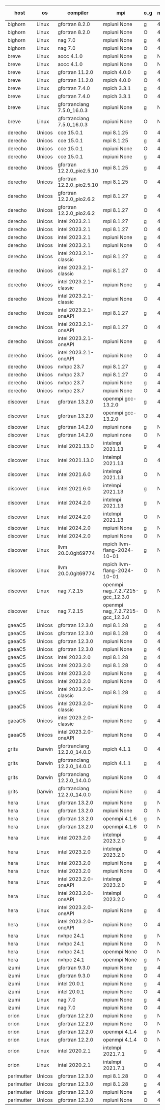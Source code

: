 

| host     | os       | compiler                              | mpi                      | o_g        | netcdf        | build       | u_pass          | u_fail          | s_pass            | s_fail            | e_pass             | e_fail             | nuopc_pass       | nuopc_fail       | artifacts link          |
|----------|----------|---------------------------------------|--------------------------|------------|---------------|-------------|-----------------|-----------------|-------------------|-------------------|--------------------|--------------------|------------------|------------------|-------------------------|
| bighorn | Linux | gfortran 8.2.0 | mpiuni None  | g | 4.6.1  | PASS | 12528 | 0 | 9 | 0 | 42 | 0 | None | None | <a href="https://github.com/esmf-org/esmf-test-artifacts/tree/83bf96fae5123056928b24b6c2e36bdef0e5d0a7/develop/gfortran/8.2.0/g/mpiuni/None" target="_blank">83bf96f</a> | 
| bighorn | Linux | gfortran 8.2.0 | mpiuni None  | O | 4.6.1  | PASS | 12528 | 0 | 9 | 0 | 42 | 0 | None | None | <a href="https://github.com/esmf-org/esmf-test-artifacts/tree/1d99fdcb2c1634ed48fb8f6433d23ba82a876110/develop/gfortran/8.2.0/O/mpiuni/None" target="_blank">1d99fdc</a> | 
| bighorn | Linux | nag 7.0 | mpiuni None  | g | 4.6.1  | PASS | 12528 | 0 | 9 | 0 | 42 | 0 | None | None | <a href="https://github.com/esmf-org/esmf-test-artifacts/tree/6df1f9cdbbc13ed1ad213ab029689fc9737121f7/develop/nag/7.0/g/mpiuni/None" target="_blank">6df1f9c</a> | 
| bighorn | Linux | nag 7.0 | mpiuni None  | O | 4.6.1  | PASS | 12528 | 0 | 9 | 0 | 42 | 0 | None | None | <a href="https://github.com/esmf-org/esmf-test-artifacts/tree/804882cd92a300667988fd20125e7cf5e8d7889d/develop/nag/7.0/O/mpiuni/None" target="_blank">804882c</a> | 
| breve | Linux | aocc 4.1.0 | mpiuni None  | g | None  | PASS | 12502 | 26 | 9 | 0 | 42 | 0 | None | None | <a href="https://github.com/esmf-org/esmf-test-artifacts/tree/2f34dc0c05bc5084470d4320658446e2f9eed5c2/develop/aocc/4.1.0/g/mpiuni/None" target="_blank">2f34dc0</a> | 
| breve | Linux | aocc 4.1.0 | mpiuni None  | O | None  | PASS | 12502 | 26 | 9 | 0 | 42 | 0 | None | None | <a href="https://github.com/esmf-org/esmf-test-artifacts/tree/8a1e6e8cbefe8e0299790cf8776279d5b99d3f99/develop/aocc/4.1.0/O/mpiuni/None" target="_blank">8a1e6e8</a> | 
| breve | Linux | gfortran 11.2.0 | mpich 4.0.0  | g | 4.7.4  | PASS | 14197 | 0 | 51 | 0 | 80 | 0 | 57 | 0 | <a href="https://github.com/esmf-org/esmf-test-artifacts/tree/7cf7dd24eb17f80ca499bd39763a66797042d512/develop/gfortran/11.2.0/g/mpich/4.0.0" target="_blank">7cf7dd2</a> | 
| breve | Linux | gfortran 11.2.0 | mpich 4.0.0  | O | 4.7.4  | PASS | 14197 | 0 | 51 | 0 | 80 | 0 | 57 | 0 | <a href="https://github.com/esmf-org/esmf-test-artifacts/tree/13059e765c8fa43fb2832e83ab7681e650d3ada4/develop/gfortran/11.2.0/O/mpich/4.0.0" target="_blank">13059e7</a> | 
| breve | Linux | gfortran 7.4.0 | mpich 3.3.1  | g | 4.7.4  | PASS | 14197 | 0 | 51 | 0 | 80 | 0 | 57 | 0 | <a href="https://github.com/esmf-org/esmf-test-artifacts/tree/d172228c632b766fa8b3f8937e50a6e9a7e6b743/develop/gfortran/7.4.0/g/mpich/3.3.1" target="_blank">d172228</a> | 
| breve | Linux | gfortran 7.4.0 | mpich 3.3.1  | O | 4.7.4  | PASS | 14197 | 0 | 51 | 0 | 80 | 0 | 57 | 0 | <a href="https://github.com/esmf-org/esmf-test-artifacts/tree/1220f5cacd87bc41efff801da9dc722c49e2bd14/develop/gfortran/7.4.0/O/mpich/3.3.1" target="_blank">1220f5c</a> | 
| breve | Linux | gfortranclang 7.5.0_16.0.3 | mpiuni None  | g | None  | PASS | 12528 | 0 | 9 | 0 | 42 | 0 | None | None | <a href="https://github.com/esmf-org/esmf-test-artifacts/tree/f8e8e2cfdac6b25c02ba1da4b473cece83a1ceed/develop/gfortranclang/7.5.0_16.0.3/g/mpiuni/None" target="_blank">f8e8e2c</a> | 
| breve | Linux | gfortranclang 7.5.0_16.0.3 | mpiuni None  | O | None  | PASS | 12528 | 0 | 9 | 0 | 42 | 0 | None | None | <a href="https://github.com/esmf-org/esmf-test-artifacts/tree/d1b93406ec44bb23a8d453a4f7e5c3846df4a876/develop/gfortranclang/7.5.0_16.0.3/O/mpiuni/None" target="_blank">d1b9340</a> | 
| derecho | Unicos | cce 15.0.1 | mpi 8.1.25  | O | 4.9.2  | PASS | 14119 | 78 | 51 | 0 | 80 | 0 | 57 | 0 | <a href="https://github.com/esmf-org/esmf-test-artifacts/tree/9cdda1999e79ba9b9b09bf21e275a6fead770e9e/develop/cce/15.0.1/O/mpi/8.1.25" target="_blank">9cdda19</a> | 
| derecho | Unicos | cce 15.0.1 | mpi 8.1.25  | g | 4.9.2  | PASS | 13999 | 198 | 51 | 0 | 80 | 0 | 57 | 0 | <a href="https://github.com/esmf-org/esmf-test-artifacts/tree/a222c1e7771e1e02c1f5c996eee9d3c8980e8a15/develop/cce/15.0.1/g/mpi/8.1.25" target="_blank">a222c1e</a> | 
| derecho | Unicos | cce 15.0.1 | mpiuni None  | O | 4.9.2  | PASS | 12293 | 235 | 9 | 0 | 42 | 0 | None | None | <a href="https://github.com/esmf-org/esmf-test-artifacts/tree/fa0dc25442474caa306e7081d7f8c47f201b6275/develop/cce/15.0.1/O/mpiuni/None" target="_blank">fa0dc25</a> | 
| derecho | Unicos | cce 15.0.1 | mpiuni None  | g | 4.9.2  | PASS | 12452 | 76 | 9 | 0 | 42 | 0 | None | None | <a href="https://github.com/esmf-org/esmf-test-artifacts/tree/741b7814e1b68904aa585abb257a5c82a8019e78/develop/cce/15.0.1/g/mpiuni/None" target="_blank">741b781</a> | 
| derecho | Unicos | gfortran 12.2.0_pio2.5.10 | mpi 8.1.25  | g | 4.9.2  | PASS | 14197 | 0 | 51 | 0 | 80 | 0 | 57 | 0 | <a href="https://github.com/esmf-org/esmf-test-artifacts/tree/e627d99d7eb4fbe38046c32bb90429f03969fe71/develop/gfortran/12.2.0_pio2.5.10/g/mpi/8.1.25" target="_blank">e627d99</a> | 
| derecho | Unicos | gfortran 12.2.0_pio2.5.10 | mpi 8.1.25  | O | 4.9.2  | PASS | 14197 | 0 | 51 | 0 | 80 | 0 | 57 | 0 | <a href="https://github.com/esmf-org/esmf-test-artifacts/tree/55161b8b97825bbb429776bd94fd4a7158d7df17/develop/gfortran/12.2.0_pio2.5.10/O/mpi/8.1.25" target="_blank">55161b8</a> | 
| derecho | Unicos | gfortran 12.2.0_pio2.6.2 | mpi 8.1.27  | g | 4.9.2  | PASS | 14197 | 0 | 51 | 0 | 80 | 0 | 57 | 0 | <a href="https://github.com/esmf-org/esmf-test-artifacts/tree/f8d5575715bb6d71623dcf60089a42a81e52be2c/develop/gfortran/12.2.0_pio2.6.2/g/mpi/8.1.27" target="_blank">f8d5575</a> | 
| derecho | Unicos | gfortran 12.2.0_pio2.6.2 | mpi 8.1.27  | O | 4.9.2  | PASS | 14197 | 0 | 51 | 0 | 80 | 0 | 57 | 0 | <a href="https://github.com/esmf-org/esmf-test-artifacts/tree/7f11d035d79d53b82247738482caf2ce32851bce/develop/gfortran/12.2.0_pio2.6.2/O/mpi/8.1.27" target="_blank">7f11d03</a> | 
| derecho | Unicos | intel 2023.2.1 | mpi 8.1.27  | g | 4.9.2  | PASS | 14197 | 0 | 51 | 0 | 80 | 0 | 58 | 0 | <a href="https://github.com/esmf-org/esmf-test-artifacts/tree/990c427fa7cbe54519b98a73c4f70452a53c2952/develop/intel/2023.2.1/g/mpi/8.1.27" target="_blank">990c427</a> | 
| derecho | Unicos | intel 2023.2.1 | mpi 8.1.27  | O | 4.9.2  | PASS | 14197 | 0 | 51 | 0 | 80 | 0 | 58 | 0 | <a href="https://github.com/esmf-org/esmf-test-artifacts/tree/0eca09836c3afe42223fe1ff5de563285dd907a2/develop/intel/2023.2.1/O/mpi/8.1.27" target="_blank">0eca098</a> | 
| derecho | Unicos | intel 2023.2.1 | mpiuni None  | g | 4.9.2  | PASS | 12528 | 0 | 9 | 0 | 42 | 0 | None | None | <a href="https://github.com/esmf-org/esmf-test-artifacts/tree/9c5abf1ba3bf723190c23d6cc2ebfb36629fe7d6/develop/intel/2023.2.1/g/mpiuni/None" target="_blank">9c5abf1</a> | 
| derecho | Unicos | intel 2023.2.1 | mpiuni None  | O | 4.9.2  | PASS | 12528 | 0 | 9 | 0 | 42 | 0 | None | None | <a href="https://github.com/esmf-org/esmf-test-artifacts/tree/2fa863fab8e2e2710840d7522a884bbbcc9244aa/develop/intel/2023.2.1/O/mpiuni/None" target="_blank">2fa863f</a> | 
| derecho | Unicos | intel 2023.2.1-classic | mpi 8.1.27  | g | 4.9.2  | PASS | 14197 | 0 | 51 | 0 | 80 | 0 | 57 | 0 | <a href="https://github.com/esmf-org/esmf-test-artifacts/tree/f37f10ed343b7fad9fd96531dc8ba607479fc2a5/develop/intel/2023.2.1-classic/g/mpi/8.1.27" target="_blank">f37f10e</a> | 
| derecho | Unicos | intel 2023.2.1-classic | mpi 8.1.27  | O | 4.9.2  | PASS | 14197 | 0 | 51 | 0 | 80 | 0 | 57 | 0 | <a href="https://github.com/esmf-org/esmf-test-artifacts/tree/9239abbb2aba5c90c22cb0c44922595b45b2722b/develop/intel/2023.2.1-classic/O/mpi/8.1.27" target="_blank">9239abb</a> | 
| derecho | Unicos | intel 2023.2.1-classic | mpiuni None  | g | 4.9.2  | PASS | 12528 | 0 | 9 | 0 | 42 | 0 | None | None | <a href="https://github.com/esmf-org/esmf-test-artifacts/tree/7e6a6c5b90080a3c3a219ce3cc14bafc2f393896/develop/intel/2023.2.1-classic/g/mpiuni/None" target="_blank">7e6a6c5</a> | 
| derecho | Unicos | intel 2023.2.1-classic | mpiuni None  | O | 4.9.2  | PASS | 12528 | 0 | 9 | 0 | 42 | 0 | None | None | <a href="https://github.com/esmf-org/esmf-test-artifacts/tree/806217312c8dd759d4c8188a95aada2b65a26537/develop/intel/2023.2.1-classic/O/mpiuni/None" target="_blank">8062173</a> | 
| derecho | Unicos | intel 2023.2.1-oneAPI | mpi 8.1.27  | g | 4.9.2  | PASS | 14197 | 0 | 51 | 0 | 80 | 0 | 57 | 0 | <a href="https://github.com/esmf-org/esmf-test-artifacts/tree/c7f847081c2d16cd5650fcfc318e162cb6be13f3/develop/intel/2023.2.1-oneAPI/g/mpi/8.1.27" target="_blank">c7f8470</a> | 
| derecho | Unicos | intel 2023.2.1-oneAPI | mpi 8.1.27  | O | 4.9.2  | PASS | 14197 | 0 | 50 | 1 | 80 | 0 | 57 | 0 | <a href="https://github.com/esmf-org/esmf-test-artifacts/tree/c3ef87c2c6d8df1776c138eacf24820eb4e05a70/develop/intel/2023.2.1-oneAPI/O/mpi/8.1.27" target="_blank">c3ef87c</a> | 
| derecho | Unicos | intel 2023.2.1-oneAPI | mpiuni None  | g | 4.9.2  | PASS | 12528 | 0 | 9 | 0 | 42 | 0 | None | None | <a href="https://github.com/esmf-org/esmf-test-artifacts/tree/e5a2b6a75762a4bf80fc7e4521462a7a8182b87d/develop/intel/2023.2.1-oneAPI/g/mpiuni/None" target="_blank">e5a2b6a</a> | 
| derecho | Unicos | intel 2023.2.1-oneAPI | mpiuni None  | O | 4.9.2  | PASS | 12528 | 0 | 9 | 0 | 42 | 0 | None | None | <a href="https://github.com/esmf-org/esmf-test-artifacts/tree/3a95c5190bc68889db6ef1b40adf0c93cfc912ab/develop/intel/2023.2.1-oneAPI/O/mpiuni/None" target="_blank">3a95c51</a> | 
| derecho | Unicos | nvhpc 23.7 | mpi 8.1.27  | g | 4.9.2  | PASS | 14197 | 0 | 51 | 0 | 80 | 0 | 57 | 0 | <a href="https://github.com/esmf-org/esmf-test-artifacts/tree/0702252d07c5381401d9769fbc369fc579322d08/develop/nvhpc/23.7/g/mpi/8.1.27" target="_blank">0702252</a> | 
| derecho | Unicos | nvhpc 23.7 | mpi 8.1.27  | O | 4.9.2  | PASS | 14197 | 0 | 51 | 0 | 80 | 0 | 57 | 0 | <a href="https://github.com/esmf-org/esmf-test-artifacts/tree/c18699b33f6906489b54a0a8cbca168b41eac23e/develop/nvhpc/23.7/O/mpi/8.1.27" target="_blank">c18699b</a> | 
| derecho | Unicos | nvhpc 23.7 | mpiuni None  | g | 4.9.2  | PASS | 12528 | 0 | 9 | 0 | 42 | 0 | None | None | <a href="https://github.com/esmf-org/esmf-test-artifacts/tree/f3c85ad144024dcca8d92f0551c4c1a86a85180c/develop/nvhpc/23.7/g/mpiuni/None" target="_blank">f3c85ad</a> | 
| derecho | Unicos | nvhpc 23.7 | mpiuni None  | O | 4.9.2  | PASS | 12528 | 0 | 9 | 0 | 42 | 0 | None | None | <a href="https://github.com/esmf-org/esmf-test-artifacts/tree/e6f731d78da5d59e97460c3eab9cfb74d72c92bc/develop/nvhpc/23.7/O/mpiuni/None" target="_blank">e6f731d</a> | 
| discover | Linux | gfortran 13.2.0 | openmpi gcc-13.2.0  | g | 4.9.2  | PASS | 14197 | 0 | 51 | 0 | 80 | 0 | 57 | 0 | <a href="https://github.com/esmf-org/esmf-test-artifacts/tree/24f367ef9a01d7ced8abbc2a2ed29009206c7802/develop/gfortran/13.2.0/g/openmpi/gcc-13.2.0" target="_blank">24f367e</a> | 
| discover | Linux | gfortran 13.2.0 | openmpi gcc-13.2.0  | O | 4.9.2  | PASS | 14197 | 0 | 51 | 0 | 80 | 0 | 57 | 0 | <a href="https://github.com/esmf-org/esmf-test-artifacts/tree/0ad646eea9d622d4593a3ee15ff04530f3cd23b0/develop/gfortran/13.2.0/O/openmpi/gcc-13.2.0" target="_blank">0ad646e</a> | 
| discover | Linux | gfortran 14.2.0 | mpiuni none  | g | None  | PASS | 12528 | 0 | 9 | 0 | 42 | 0 | None | None | <a href="https://github.com/esmf-org/esmf-test-artifacts/tree/a474674896ff69509ffd05a1a2b2075fd562c781/develop/gfortran/14.2.0/g/mpiuni/none" target="_blank">a474674</a> | 
| discover | Linux | gfortran 14.2.0 | mpiuni none  | O | None  | PASS | 12528 | 0 | 9 | 0 | 42 | 0 | None | None | <a href="https://github.com/esmf-org/esmf-test-artifacts/tree/0eb33254bc675c0725f04fe5fd6fa12ae1161d8b/develop/gfortran/14.2.0/O/mpiuni/none" target="_blank">0eb3325</a> | 
| discover | Linux | intel 2021.13.0 | intelmpi 2021.13  | g | 4.9.2  | PASS | 14197 | 0 | 51 | 0 | 80 | 0 | 57 | 0 | <a href="https://github.com/esmf-org/esmf-test-artifacts/tree/1e56885b1f5d4e808a7ad61f73787c0a6376bbb9/develop/intel/2021.13.0/g/intelmpi/2021.13" target="_blank">1e56885</a> | 
| discover | Linux | intel 2021.13.0 | intelmpi 2021.13  | O | 4.9.2  | PASS | 14197 | 0 | 51 | 0 | 80 | 0 | 57 | 0 | <a href="https://github.com/esmf-org/esmf-test-artifacts/tree/64bf6059075c0a696dea340b231ada85867927b4/develop/intel/2021.13.0/O/intelmpi/2021.13" target="_blank">64bf605</a> | 
| discover | Linux | intel 2021.6.0 | intelmpi 2021.13  | O | None  | PASS | 14197 | 0 | 51 | 0 | 80 | 0 | 57 | 0 | <a href="https://github.com/esmf-org/esmf-test-artifacts/tree/be1d9c4236bf48ecaa5357bd49691bee452998b1/develop/intel/2021.6.0/O/intelmpi/2021.13" target="_blank">be1d9c4</a> | 
| discover | Linux | intel 2021.6.0 | intelmpi 2021.13  | g | None  | PASS | 14197 | 0 | 51 | 0 | 80 | 0 | 57 | 0 | <a href="https://github.com/esmf-org/esmf-test-artifacts/tree/55219520f5a025ec2a53ea4e89ccbea68f4e1553/develop/intel/2021.6.0/g/intelmpi/2021.13" target="_blank">5521952</a> | 
| discover | Linux | intel 2024.2.0 | intelmpi 2021.13  | g | None  | PASS | 14195 | 2 | 51 | 0 | 80 | 0 | 57 | 0 | <a href="https://github.com/esmf-org/esmf-test-artifacts/tree/234934fcf9a03cab0c62ad5008bf7ad252a6083d/develop/intel/2024.2.0/g/intelmpi/2021.13" target="_blank">234934f</a> | 
| discover | Linux | intel 2024.2.0 | intelmpi 2021.13  | O | None  | PASS | 14197 | 0 | 51 | 0 | 80 | 0 | 57 | 0 | <a href="https://github.com/esmf-org/esmf-test-artifacts/tree/609d321f8a25196a6919d44cf14ab9c65ca47238/develop/intel/2024.2.0/O/intelmpi/2021.13" target="_blank">609d321</a> | 
| discover | Linux | intel 2024.2.0 | mpiuni None  | g | None  | PASS | 12527 | 1 | 9 | 0 | 42 | 0 | None | None | <a href="https://github.com/esmf-org/esmf-test-artifacts/tree/d0e53a3fb4a28acecca3bcf11a09451264c0f94b/develop/intel/2024.2.0/g/mpiuni/None" target="_blank">d0e53a3</a> | 
| discover | Linux | intel 2024.2.0 | mpiuni None  | O | None  | PASS | 12528 | 0 | 9 | 0 | 42 | 0 | None | None | <a href="https://github.com/esmf-org/esmf-test-artifacts/tree/c8dd90dd35e7d24d1f9c655864c148ca103acb93/develop/intel/2024.2.0/O/mpiuni/None" target="_blank">c8dd90d</a> | 
| discover | Linux | llvm 20.0.0git69774 | mpich llvm-flang-2024-10-01  | g | None  | PASS | 14160 | 37 | 18 | 33 | 76 | 4 | 14 | 43 | <a href="https://github.com/esmf-org/esmf-test-artifacts/tree/c031c8ce6bfd78f7ee73939e122d71a23d83cf16/develop/llvm/20.0.0git69774/g/mpich/llvm-flang-2024-10-01" target="_blank">c031c8c</a> | 
| discover | Linux | llvm 20.0.0git69774 | mpich llvm-flang-2024-10-01  | O | None  | PASS | 14158 | 39 | 18 | 33 | 76 | 4 | 18 | 39 | <a href="https://github.com/esmf-org/esmf-test-artifacts/tree/9d910018598dd56a6cd005c648c47b9fbc60c0bf/develop/llvm/20.0.0git69774/O/mpich/llvm-flang-2024-10-01" target="_blank">9d91001</a> | 
| discover | Linux | nag 7.2.15 | openmpi nag_7.2.7215-gcc_12.3.0  | g | None  | PASS | 14197 | 0 | 51 | 0 | 80 | 0 | 57 | 0 | <a href="https://github.com/esmf-org/esmf-test-artifacts/tree/a126bdd5f80fec683b493116cd9a3c52bb269a9a/develop/nag/7.2.15/g/openmpi/nag_7.2.7215-gcc_12.3.0" target="_blank">a126bdd</a> | 
| discover | Linux | nag 7.2.15 | openmpi nag_7.2.7215-gcc_12.3.0  | O | None  | PASS | 14197 | 0 | 51 | 0 | 80 | 0 | 57 | 0 | <a href="https://github.com/esmf-org/esmf-test-artifacts/tree/b679b99d95901633e178d97c7891c3ee0e38d5d6/develop/nag/7.2.15/O/openmpi/nag_7.2.7215-gcc_12.3.0" target="_blank">b679b99</a> | 
| gaeaC5 | Unicos | gfortran 12.3.0 | mpi 8.1.28  | g | 4.9.0  | PASS | None | None | None | None | None | None | None | None | <a href="https://github.com/esmf-org/esmf-test-artifacts/tree/276a9149d0e618eb8b15fac68495fdaee65e12fb/develop/gfortran/12.3.0/g/mpi/8.1.28" target="_blank">276a914</a> | 
| gaeaC5 | Unicos | gfortran 12.3.0 | mpi 8.1.28  | O | 4.9.0  | PASS | None | None | None | None | None | None | None | None | <a href="https://github.com/esmf-org/esmf-test-artifacts/tree/b500a00734f66eedc2f01e2192c0ea394579cd84/develop/gfortran/12.3.0/O/mpi/8.1.28" target="_blank">b500a00</a> | 
| gaeaC5 | Unicos | gfortran 12.3.0 | mpiuni None  | O | 4.9.0  | PASS | 12528 | 0 | 9 | 0 | 42 | 0 | None | None | <a href="https://github.com/esmf-org/esmf-test-artifacts/tree/ff7ab09003c61232655d95ce43a9de307f96768f/develop/gfortran/12.3.0/O/mpiuni/None" target="_blank">ff7ab09</a> | 
| gaeaC5 | Unicos | gfortran 12.3.0 | mpiuni None  | g | 4.9.0  | PASS | None | None | None | None | None | None | None | None | <a href="https://github.com/esmf-org/esmf-test-artifacts/tree/23264bd39a0c2979e30415eb4ab5da9318a3d43f/develop/gfortran/12.3.0/g/mpiuni/None" target="_blank">23264bd</a> | 
| gaeaC5 | Unicos | intel 2023.2.0 | mpi 8.1.28  | g | 4.9.0  | PASS | 14197 | 0 | 51 | 0 | 80 | 0 | 57 | 0 | <a href="https://github.com/esmf-org/esmf-test-artifacts/tree/1194ded4591167e334ce8431527202c6ec7cfcae/develop/intel/2023.2.0/g/mpi/8.1.28" target="_blank">1194ded</a> | 
| gaeaC5 | Unicos | intel 2023.2.0 | mpi 8.1.28  | O | 4.9.0  | PASS | 14197 | 0 | 51 | 0 | 80 | 0 | 57 | 0 | <a href="https://github.com/esmf-org/esmf-test-artifacts/tree/8b76a1fda910831287abd0dc3722f1665d2f986d/develop/intel/2023.2.0/O/mpi/8.1.28" target="_blank">8b76a1f</a> | 
| gaeaC5 | Unicos | intel 2023.2.0 | mpiuni None  | g | 4.9.0  | PASS | None | None | None | None | None | None | None | None | <a href="https://github.com/esmf-org/esmf-test-artifacts/tree/caab5b2857ff92233fe5450ebeb0ffa3fca09c06/develop/intel/2023.2.0/g/mpiuni/None" target="_blank">caab5b2</a> | 
| gaeaC5 | Unicos | intel 2023.2.0 | mpiuni None  | O | 4.9.0  | PASS | 12528 | 0 | 9 | 0 | 42 | 0 | None | None | <a href="https://github.com/esmf-org/esmf-test-artifacts/tree/6278f385381c7281b234ffb153c4305940bc8f0c/develop/intel/2023.2.0/O/mpiuni/None" target="_blank">6278f38</a> | 
| gaeaC5 | Unicos | intel 2023.2.0-classic | mpi 8.1.28  | g | 4.9.0  | PASS | 14197 | 0 | 51 | 0 | 80 | 0 | 57 | 0 | <a href="https://github.com/esmf-org/esmf-test-artifacts/tree/933b0a81aada21a735d3a10d52738088043ab8f2/develop/intel/2023.2.0-classic/g/mpi/8.1.28" target="_blank">933b0a8</a> | 
| gaeaC5 | Unicos | intel 2023.2.0-classic | mpiuni None  | O | 4.9.0  | PASS | 12528 | 0 | 9 | 0 | 42 | 0 | None | None | <a href="https://github.com/esmf-org/esmf-test-artifacts/tree/1807cefff1ff34501438c13372740eef61b31bca/develop/intel/2023.2.0-classic/O/mpiuni/None" target="_blank">1807cef</a> | 
| gaeaC5 | Unicos | intel 2023.2.0-classic | mpiuni None  | g | 4.9.0  | PASS | None | None | None | None | None | None | None | None | <a href="https://github.com/esmf-org/esmf-test-artifacts/tree/9168c37e7ec4b049e3bd01ceccee75e576390802/develop/intel/2023.2.0-classic/g/mpiuni/None" target="_blank">9168c37</a> | 
| gaeaC5 | Unicos | intel 2023.2.0-oneAPI | mpiuni None  | O | 4.9.0  | PASS | 12528 | 0 | 9 | 0 | 42 | 0 | None | None | <a href="https://github.com/esmf-org/esmf-test-artifacts/tree/32d284cdfe17ad39924722257cc9035c9144864d/develop/intel/2023.2.0-oneAPI/O/mpiuni/None" target="_blank">32d284c</a> | 
| grits | Darwin | gfortranclang 12.2.0_14.0.0 | mpich 4.1.1  | O | 4.9.2  | PASS | 14196 | 1 | 51 | 0 | 80 | 0 | 57 | 0 | <a href="https://github.com/esmf-org/esmf-test-artifacts/tree/dd515b1aaece2ea01f6e160ce4474922fd946907/develop/gfortranclang/12.2.0_14.0.0/O/mpich/4.1.1" target="_blank">dd515b1</a> | 
| grits | Darwin | gfortranclang 12.2.0_14.0.0 | mpich 4.1.1  | g | 4.9.2  | PASS | 14197 | 0 | 51 | 0 | 80 | 0 | 57 | 0 | <a href="https://github.com/esmf-org/esmf-test-artifacts/tree/976138a88e7c6c2d4198f4ced39407b0dd3a8e64/develop/gfortranclang/12.2.0_14.0.0/g/mpich/4.1.1" target="_blank">976138a</a> | 
| grits | Darwin | gfortranclang 12.2.0_14.0.0 | mpiuni None  | O | 4.9.2  | PASS | 12528 | 0 | 9 | 0 | 42 | 0 | None | None | <a href="https://github.com/esmf-org/esmf-test-artifacts/tree/022b8d2315351efe0e67ffa313469d237d6a51e9/develop/gfortranclang/12.2.0_14.0.0/O/mpiuni/None" target="_blank">022b8d2</a> | 
| grits | Darwin | gfortranclang 12.2.0_14.0.0 | mpiuni None  | g | 4.9.2  | PASS | 12528 | 0 | 9 | 0 | 42 | 0 | None | None | <a href="https://github.com/esmf-org/esmf-test-artifacts/tree/06095d4652115c084a48aec9f620e94f0d42ba6e/develop/gfortranclang/12.2.0_14.0.0/g/mpiuni/None" target="_blank">06095d4</a> | 
| hera | Linux | gfortran 13.2.0 | mpiuni None  | g | None  | PASS | 12528 | 0 | 9 | 0 | 42 | 0 | None | None | <a href="https://github.com/esmf-org/esmf-test-artifacts/tree/2153470cdb09758f94c29bb9e014c3cbdb40a870/develop/gfortran/13.2.0/g/mpiuni/None" target="_blank">2153470</a> | 
| hera | Linux | gfortran 13.2.0 | mpiuni None  | O | None  | PASS | 12528 | 0 | 9 | 0 | 42 | 0 | None | None | <a href="https://github.com/esmf-org/esmf-test-artifacts/tree/7ec56e0348492196a9148e157bc865e62db7eec7/develop/gfortran/13.2.0/O/mpiuni/None" target="_blank">7ec56e0</a> | 
| hera | Linux | gfortran 13.2.0 | openmpi 4.1.6  | g | None  | PASS | 14197 | 0 | 51 | 0 | 80 | 0 | 57 | 0 | <a href="https://github.com/esmf-org/esmf-test-artifacts/tree/e49e6d0f86fa3eadaf7ace55b67f7dfeca6b4009/develop/gfortran/13.2.0/g/openmpi/4.1.6" target="_blank">e49e6d0</a> | 
| hera | Linux | gfortran 13.2.0 | openmpi 4.1.6  | O | None  | PASS | 14197 | 0 | 51 | 0 | 80 | 0 | 57 | 0 | <a href="https://github.com/esmf-org/esmf-test-artifacts/tree/ed5b52973e3a5f19fc0a431e9ac55f9fc0f603c7/develop/gfortran/13.2.0/O/openmpi/4.1.6" target="_blank">ed5b529</a> | 
| hera | Linux | intel 2023.2.0 | intelmpi 2023.2.0  | g | 4.7.0  | PASS | None | None | None | None | None | None | None | None | <a href="https://github.com/esmf-org/esmf-test-artifacts/tree/4db6353468ac04f341effbce6962db57cae8e565/develop/intel/2023.2.0/g/intelmpi/2023.2.0" target="_blank">4db6353</a> | 
| hera | Linux | intel 2023.2.0 | intelmpi 2023.2.0  | O | 4.7.0  | PASS | 14196 | 1 | 51 | 0 | 80 | 0 | 57 | 0 | <a href="https://github.com/esmf-org/esmf-test-artifacts/tree/eda727239a89b9f1664a7bdf46f5231f641db713/develop/intel/2023.2.0/O/intelmpi/2023.2.0" target="_blank">eda7272</a> | 
| hera | Linux | intel 2023.2.0 | mpiuni None  | g | 4.7.0  | PASS | 12528 | 0 | 9 | 0 | 42 | 0 | None | None | <a href="https://github.com/esmf-org/esmf-test-artifacts/tree/af05e50474da60c23c3c35d35c3e80901939e322/develop/intel/2023.2.0/g/mpiuni/None" target="_blank">af05e50</a> | 
| hera | Linux | intel 2023.2.0 | mpiuni None  | O | 4.7.0  | PASS | None | None | None | None | None | None | None | None | <a href="https://github.com/esmf-org/esmf-test-artifacts/tree/46075e5f6509c1809895361bd1aaf9f1af8b6d15/develop/intel/2023.2.0/O/mpiuni/None" target="_blank">46075e5</a> | 
| hera | Linux | intel 2023.2.0-oneAPI | intelmpi 2023.2.0  | g | 4.7.0  | PASS | None | None | None | None | None | None | None | None | <a href="https://github.com/esmf-org/esmf-test-artifacts/tree/1b208ab52dd0029457bb095e0575d553ee750642/develop/intel/2023.2.0-oneAPI/g/intelmpi/2023.2.0" target="_blank">1b208ab</a> | 
| hera | Linux | intel 2023.2.0-oneAPI | intelmpi 2023.2.0  | O | 4.7.0  | PASS | 14197 | 0 | 50 | 1 | 80 | 0 | 57 | 0 | <a href="https://github.com/esmf-org/esmf-test-artifacts/tree/3ae85b2951dc6169fb0a99075478dabd470d06e2/develop/intel/2023.2.0-oneAPI/O/intelmpi/2023.2.0" target="_blank">3ae85b2</a> | 
| hera | Linux | intel 2023.2.0-oneAPI | mpiuni None  | g | 4.7.0  | PASS | 12528 | 0 | 9 | 0 | 42 | 0 | None | None | <a href="https://github.com/esmf-org/esmf-test-artifacts/tree/c1024f17c9c9006d8d1a630fd216008dcc63aee0/develop/intel/2023.2.0-oneAPI/g/mpiuni/None" target="_blank">c1024f1</a> | 
| hera | Linux | intel 2023.2.0-oneAPI | mpiuni None  | O | 4.7.0  | PASS | 12528 | 0 | 9 | 0 | 42 | 0 | None | None | <a href="https://github.com/esmf-org/esmf-test-artifacts/tree/31c65dbcd59095ffb8f1873c78ea07c14c6061d3/develop/intel/2023.2.0-oneAPI/O/mpiuni/None" target="_blank">31c65db</a> | 
| hera | Linux | nvhpc 24.1 | mpiuni None  | g | None  | PASS | 12528 | 0 | 9 | 0 | 42 | 0 | None | None | <a href="https://github.com/esmf-org/esmf-test-artifacts/tree/dc806e2be853778eb1d983288809e936b1f3b032/develop/nvhpc/24.1/g/mpiuni/None" target="_blank">dc806e2</a> | 
| hera | Linux | nvhpc 24.1 | mpiuni None  | O | None  | PASS | 12528 | 0 | 9 | 0 | 42 | 0 | None | None | <a href="https://github.com/esmf-org/esmf-test-artifacts/tree/9561265cd7b24742a621e35bb3df0e6811c97c81/develop/nvhpc/24.1/O/mpiuni/None" target="_blank">9561265</a> | 
| hera | Linux | nvhpc 24.1 | openmpi None  | O | None  | PASS | 14197 | 0 | 51 | 0 | 80 | 0 | 57 | 0 | <a href="https://github.com/esmf-org/esmf-test-artifacts/tree/6ccd1597874d051672369d00df4f9c710b1c818f/develop/nvhpc/24.1/O/openmpi/None" target="_blank">6ccd159</a> | 
| hera | Linux | nvhpc 24.1 | openmpi None  | g | None  | PASS | 14197 | 0 | 51 | 0 | 80 | 0 | 57 | 0 | <a href="https://github.com/esmf-org/esmf-test-artifacts/tree/3c7a2eb24fdb9693538a3897339233514ccfd9df/develop/nvhpc/24.1/g/openmpi/None" target="_blank">3c7a2eb</a> | 
| izumi | Linux | gfortran 9.3.0 | mpiuni None  | g | 4.7.4  | PASS | 12528 | 0 | 9 | 0 | 42 | 0 | None | None | <a href="https://github.com/esmf-org/esmf-test-artifacts/tree/408534b7d24d5ced569460fbce61f57d48d2b049/develop/gfortran/9.3.0/g/mpiuni/None" target="_blank">408534b</a> | 
| izumi | Linux | gfortran 9.3.0 | mpiuni None  | O | 4.7.4  | PASS | 12528 | 0 | 9 | 0 | 42 | 0 | None | None | <a href="https://github.com/esmf-org/esmf-test-artifacts/tree/1165f8df3bdef5fa444513c4541a423eadbfa8e4/develop/gfortran/9.3.0/O/mpiuni/None" target="_blank">1165f8d</a> | 
| izumi | Linux | intel 20.0.1 | mpiuni None  | g | 4.7.4  | PASS | 12528 | 0 | 9 | 0 | 42 | 0 | None | None | <a href="https://github.com/esmf-org/esmf-test-artifacts/tree/7ca44e07c34213e9645f6f94eb7e61597971feb1/develop/intel/20.0.1/g/mpiuni/None" target="_blank">7ca44e0</a> | 
| izumi | Linux | intel 20.0.1 | mpiuni None  | O | 4.7.4  | PASS | 12528 | 0 | 9 | 0 | 42 | 0 | None | None | <a href="https://github.com/esmf-org/esmf-test-artifacts/tree/34870a67e55679626109aab2a6e71ad09a19f88c/develop/intel/20.0.1/O/mpiuni/None" target="_blank">34870a6</a> | 
| izumi | Linux | nag 7.0 | mpiuni None  | g | 4.7.4  | PASS | 12528 | 0 | 9 | 0 | 42 | 0 | None | None | <a href="https://github.com/esmf-org/esmf-test-artifacts/tree/8600fca45b3d9fa15c33b19b25df77d55021a69c/develop/nag/7.0/g/mpiuni/None" target="_blank">8600fca</a> | 
| izumi | Linux | nag 7.0 | mpiuni None  | O | 4.7.4  | PASS | 12469 | 59 | 9 | 0 | 42 | 0 | None | None | <a href="https://github.com/esmf-org/esmf-test-artifacts/tree/58eb7fc2c2e9d8f9b1a9e68e76c3de037ec5bce9/develop/nag/7.0/O/mpiuni/None" target="_blank">58eb7fc</a> | 
| orion | Linux | gfortran 12.2.0 | mpiuni None  | g | None  | PASS | 12528 | 0 | 9 | 0 | 42 | 0 | None | None | <a href="https://github.com/esmf-org/esmf-test-artifacts/tree/03d1a53f94f5d4a6510ed9b7dd356203efb9ff14/develop/gfortran/12.2.0/g/mpiuni/None" target="_blank">03d1a53</a> | 
| orion | Linux | gfortran 12.2.0 | mpiuni None  | O | None  | PASS | 12528 | 0 | 9 | 0 | 42 | 0 | None | None | <a href="https://github.com/esmf-org/esmf-test-artifacts/tree/5eb485afc5fc7b2716c69095890579c87cd7e4f8/develop/gfortran/12.2.0/O/mpiuni/None" target="_blank">5eb485a</a> | 
| orion | Linux | gfortran 12.2.0 | openmpi 4.1.4  | g | None  | PASS | 14197 | 0 | 51 | 0 | 80 | 0 | 57 | 0 | <a href="https://github.com/esmf-org/esmf-test-artifacts/tree/832a01cc57af716662e782d02f88119cb7036ea0/develop/gfortran/12.2.0/g/openmpi/4.1.4" target="_blank">832a01c</a> | 
| orion | Linux | gfortran 12.2.0 | openmpi 4.1.4  | O | None  | PASS | 14197 | 0 | 51 | 0 | 80 | 0 | 57 | 0 | <a href="https://github.com/esmf-org/esmf-test-artifacts/tree/e6c28178fcc773313cf6de967c019c865ec4e31c/develop/gfortran/12.2.0/O/openmpi/4.1.4" target="_blank">e6c2817</a> | 
| orion | Linux | intel 2020.2.1 | intelmpi 2021.7.1  | g | 4.9.2  | PASS | 14197 | 0 | 51 | 0 | 80 | 0 | 57 | 0 | <a href="https://github.com/esmf-org/esmf-test-artifacts/tree/904fd2e08a72398feb4aedbfb364fcdc129e4500/develop/intel/2020.2.1/g/intelmpi/2021.7.1" target="_blank">904fd2e</a> | 
| orion | Linux | intel 2020.2.1 | intelmpi 2021.7.1  | O | 4.9.2  | PASS | 14197 | 0 | 51 | 0 | 80 | 0 | 57 | 0 | <a href="https://github.com/esmf-org/esmf-test-artifacts/tree/dff5e9732757b730c84fac56377938e85f50e95b/develop/intel/2020.2.1/O/intelmpi/2021.7.1" target="_blank">dff5e97</a> | 
| perlmutter | Unicos | gfortran 12.3.0 | mpi 8.1.28  | O | 4.9.0  | PASS | None | None | None | None | None | None | None | None | <a href="https://github.com/esmf-org/esmf-test-artifacts/tree/a857ff499fa88996f1c08b563d5211f25d428dc4/develop/gfortran/12.3.0/O/mpi/8.1.28" target="_blank">a857ff4</a> | 
| perlmutter | Unicos | gfortran 12.3.0 | mpi 8.1.28  | g | 4.9.0  | PASS | None | None | None | None | None | None | None | None | <a href="https://github.com/esmf-org/esmf-test-artifacts/tree/bf011afa05d85a2ef0ad6f8632c54213afcbf9fd/develop/gfortran/12.3.0/g/mpi/8.1.28" target="_blank">bf011af</a> | 
| perlmutter | Unicos | gfortran 12.3.0 | mpiuni None  | g | 4.9.0  | PASS | 12528 | 0 | 9 | 0 | 42 | 0 | None | None | <a href="https://github.com/esmf-org/esmf-test-artifacts/tree/0ccf3d14530cfca5f93c2fad8e4a4d66c9a320ed/develop/gfortran/12.3.0/g/mpiuni/None" target="_blank">0ccf3d1</a> | 
| perlmutter | Unicos | gfortran 12.3.0 | mpiuni None  | O | 4.9.0  | PASS | 12528 | 0 | 9 | 0 | 42 | 0 | None | None | <a href="https://github.com/esmf-org/esmf-test-artifacts/tree/77420825c91f62919c8a0fe14b1eadf7be818aa0/develop/gfortran/12.3.0/O/mpiuni/None" target="_blank">7742082</a> | 
